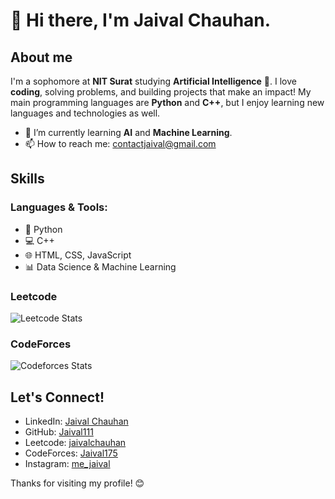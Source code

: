 # 👋 Hi there, I'm Jaival Chauhan.

## About me

I'm a sophomore at **NIT Surat** studying **Artificial Intelligence** 🤖. I love **coding**, solving problems, and building projects that make an impact! My main programming languages are **Python** and **C++**, but I enjoy learning new languages and technologies as well.

- 🌱 I’m currently learning **AI** and **Machine Learning**.
- 📫 How to reach me: [contactjaival@gmail.com](mailto:contactjaival@gmail.com)

## Skills

### Languages & Tools:
- 🐍 Python
- 💻 C++
- 🌐 HTML, CSS, JavaScript
- 📊 Data Science & Machine Learning
  
### Leetcode
![Leetcode Stats](https://leetcard.jacoblin.cool/jaivalchauhan?theme=transparent)

### CodeForces
![Codeforces Stats](https://codeforces-readme-stats.vercel.app/api/card?username=Jaival175)

<!-- ### Projects:
Here are some of the projects I've worked on recently:
- [Project Name](Link to your project) – Description of the project.
- [Project Name](Link to your project) – Description of the project.
- [Project Name](Link to your project) – Description of the project.

## 📝 Blog Posts
- [Blog Title](Link to your blog) – Summary of your blog post.
- [Blog Title](Link to your blog) – Summary of your blog post. -->

## Let's Connect!

- LinkedIn: [Jaival Chauhan](https://www.linkedin.com/in/jaival-chauhan/)
- GitHub: [Jaival111](https://github.com/Jaival111)
- Leetcode: [jaivalchauhan](https://leetcode.com/u/jaivalchauhan/)
- CodeForces: [Jaival175](https://codeforces.com/profile/Jaival175)
- Instagram: [me_jaival](https://www.instagram.com/me_jaival)

Thanks for visiting my profile! 😊


